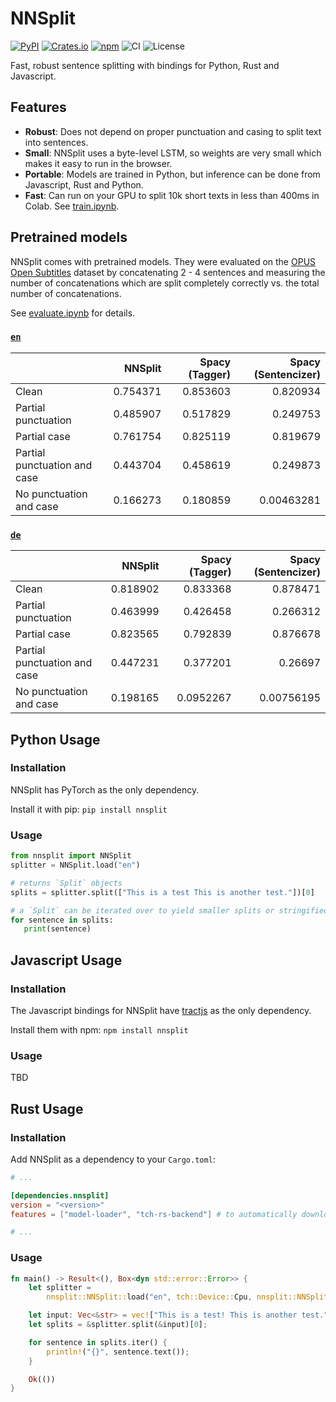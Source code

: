 # NNSplit

[![PyPI](https://img.shields.io/pypi/v/nnsplit)](https://pypi.org/project/nnsplit/)
[![Crates.io](https://img.shields.io/crates/v/nnsplit)](https://crates.io/crates/nnsplit)
[![npm](https://img.shields.io/npm/v/nnsplit)](https://www.npmjs.com/package/nnsplit)
![CI](https://github.com/bminixhofer/nnsplit/workflows/CI/badge.svg)
![License](https://img.shields.io/github/license/bminixhofer/nnsplit)

Fast, robust sentence splitting with bindings for Python, Rust and Javascript.

## Features

- __Robust__: Does not depend on proper punctuation and casing to split text into sentences.
- __Small__: NNSplit uses a byte-level LSTM, so weights are very small which makes it easy to run in the browser.
- __Portable__: Models are trained in Python, but inference can be done from Javascript, Rust and Python.
- __Fast__: Can run on your GPU to split 10k short texts in less than 400ms in Colab. See [train.ipynb](train/train.ipynb).

## Pretrained models

NNSplit comes with pretrained models. They were evaluated on the [OPUS Open Subtitles](http://opus.nlpl.eu/OpenSubtitles-v2018.php) dataset by concatenating 2 - 4 sentences and measuring the number of concatenations which are split completely correctly vs. the total number of concatenations.

See [evaluate.ipynb](train/evaluate.ipynb) for details.

### [`en`](models/en)

|                              |   NNSplit |   Spacy (Tagger) |   Spacy (Sentencizer) |
|:-----------------------------|----------:|-----------------:|----------------------:|
| Clean                        |  0.754371 |         0.853603 |            0.820934   |
| Partial punctuation          |  0.485907 |         0.517829 |            0.249753   |
| Partial case                 |  0.761754 |         0.825119 |            0.819679   |
| Partial punctuation and case |  0.443704 |         0.458619 |            0.249873   |
| No punctuation and case      |  0.166273 |         0.180859 |            0.00463281 |

### [`de`](models/de)

|                              |   NNSplit |   Spacy (Tagger) |   Spacy (Sentencizer) |
|:-----------------------------|----------:|-----------------:|----------------------:|
| Clean                        |  0.818902 |        0.833368  |            0.878471   |
| Partial punctuation          |  0.463999 |        0.426458  |            0.266312   |
| Partial case                 |  0.823565 |        0.792839  |            0.876678   |
| Partial punctuation and case |  0.447231 |        0.377201  |            0.26697    |
| No punctuation and case      |  0.198165 |        0.0952267 |            0.00756195 |

## Python Usage

### Installation

NNSplit has PyTorch as the only dependency.

Install it with pip: `pip install nnsplit`

### Usage

```python
from nnsplit import NNSplit
splitter = NNSplit.load("en")

# returns `Split` objects
splits = splitter.split(["This is a test This is another test."])[0]

# a `Split` can be iterated over to yield smaller splits or stringified with `str(...)`.
for sentence in splits:
   print(sentence)
```

## Javascript Usage

### Installation

The Javascript bindings for NNSplit have [tractjs](https://github.com/bminixhofer/tractjs) as the only dependency.

Install them with npm: `npm install nnsplit`

### Usage

TBD

## Rust Usage

### Installation

Add NNSplit as a dependency to your `Cargo.toml`:

```toml
# ...

[dependencies.nnsplit]
version = "<version>"
features = ["model-loader", "tch-rs-backend"] # to automatically download pretrained models and to use tch-rs for inference, respectively

# ...
```

### Usage

```rust
fn main() -> Result<(), Box<dyn std::error::Error>> {
    let splitter =
        nnsplit::NNSplit::load("en", tch::Device::Cpu, nnsplit::NNSplitOptions::default())?;

    let input: Vec<&str> = vec!["This is a test! This is another test."];
    let splits = &splitter.split(&input)[0];

    for sentence in splits.iter() {
        println!("{}", sentence.text());
    }

    Ok(())
}
```

